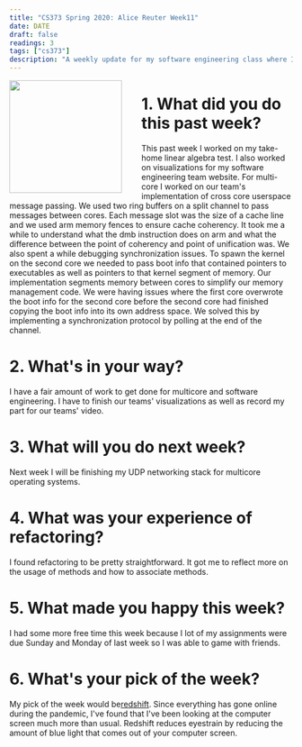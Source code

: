 ```yaml
---
title: "CS373 Spring 2020: Alice Reuter Week11"
date: DATE
draft: false
readings: 3
tags: ["cs373"]
description: "A weekly update for my software engineering class where I discuss: Implementing crosscore communications for my multi-core operating systems class."
---
```


<img src="/img/cs373/linkedin.png" width="200" align="left" style="padding-right:2rem" />

# 1. What did you do this past week?

This past week I worked on my take-home linear algebra test. I also worked on visualizations for my software engineering team website. For multi-core I worked on our team's implementation of cross core userspace message passing. We used two ring buffers on a split channel to pass messages between cores. Each message slot was the size of a cache line and we used arm memory fences to ensure cache coherency. It took me a while to understand what the dmb instruction does on arm and what the difference between the point of coherency and point of unification was. We also spent a while debugging synchronization issues. To spawn the kernel on the second core we needed to pass boot info that contained pointers to executables as well as pointers to that kernel segment of memory. Our implementation segments memory between cores to simplify our memory management code. We were having issues where the first core overwrote the boot info for the second core before the second core had finished copying the boot info into its own address space. We solved this by implementing a synchronization protocol by polling at the end of the channel.

# 2. What's in your way?

I have a fair amount of work to get done for multicore and software engineering. I have to finish our teams' visualizations as well as record my part for our teams' video. 

# 3. What will you do next week?

Next week I will be finishing my UDP networking stack for multicore operating systems. 

# 4. What was your experience of refactoring?

I found refactoring to be pretty straightforward. It got me to reflect more on the usage of methods and how to associate methods.

# 5. What made you happy this week?

I had some more free time this week because I lot of my assignments were due Sunday and Monday of last week so I was able to game with friends. 

# 6. What's your pick of the week?

My pick of the week would be[redshift](https://wiki.archlinux.org/index.php/Redshift). Since everything has gone online during the pandemic, I've found that I've been looking at the computer screen much more than usual. Redshift reduces eyestrain by reducing the amount of blue light that comes out of your computer screen. 
